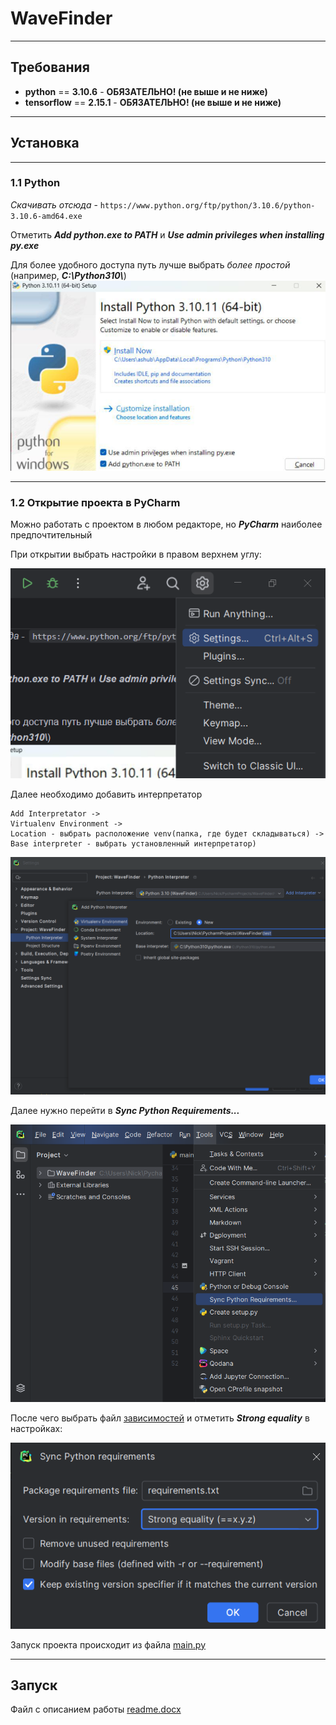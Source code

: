# WaveFinder

___

## Требования

- **python** == **3.10.6** - **ОБЯЗАТЕЛЬНО! (не выше и не ниже)**
- **tensorflow** == **2.15.1** - **ОБЯЗАТЕЛЬНО! (не выше и не ниже)**

___

## Установка

___

### 1.1 Python

_Скачивать отсюда_ - ```https://www.python.org/ftp/python/3.10.6/python-3.10.6-amd64.exe```

Отметить _**Add python.exe to PATH**_ и _**Use admin privileges when installing py.exe**_

Для более удобного доступа путь лучше выбрать _более простой_ (например, _**C:\Python310\\**_)
![img.png](docs/img1.png)

___

### 1.2 Открытие проекта в PyCharm

Можно работать с проектом в любом редакторе, но _**PyCharm**_ наиболее предпочтительный

При открытии выбрать настройки в правом верхнем углу:

![img.png](docs/img2.png)

Далее необходимо добавить интерпретатор
```
Add Interpretator -> 
Virtualenv Environment -> 
Location - выбрать расположение venv(папка, где будет складываться) -> 
Base interpreter - выбрать установленный интерпретатор)
```

![img.png](docs/img3.png)

Далее нужно перейти в _**Sync Python Requirements...**_

![img.png](docs/img4.png)

После чего выбрать файл [зависимостей](resources/requirements.txt) и отметить _**Strong equality**_ в настройках:

![img.png](docs/img5.png)

Запуск проекта происходит из файла [main.py](main.py)

___

## Запуск

Файл с описанием работы [readme.docx](docs/readme.docx)




